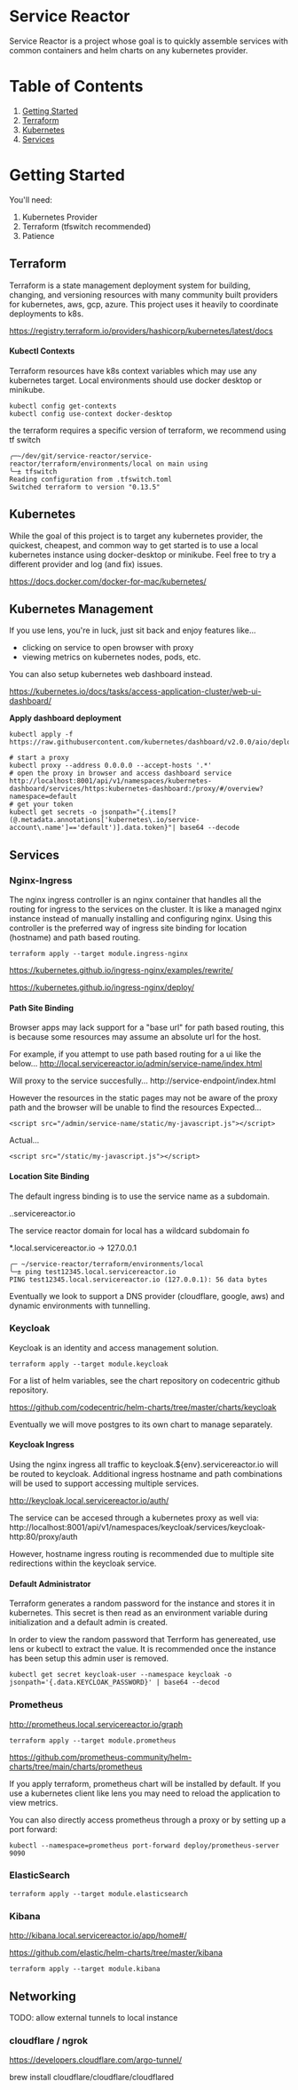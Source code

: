 # Service Reactor
Service Reactor is a project whose goal is to quickly assemble services with common containers and helm charts on any kubernetes provider.

# Table of Contents
1. [Getting Started](#getting-started)
2. [Terraform](#terraform)
3. [Kubernetes](#kubernetes)
4. [Services](#services)

# Getting Started

You'll need:

1. Kubernetes Provider
2. Terraform (tfswitch recommended)
3. Patience

## Terraform

Terraform is a state management deployment system for building, changing, and versioning resources with many community built providers for kubernetes, aws, gcp, azure. This project uses it heavily to coordinate deployments to k8s.

https://registry.terraform.io/providers/hashicorp/kubernetes/latest/docs

#### Kubectl Contexts

Terraform resources have k8s context variables which may use any kubernetes target.  Local environments should use docker desktop or minikube.

```
kubectl config get-contexts
kubectl config use-context docker-desktop
```

the terraform requires a specific version of terraform, we recommend using tf switch

```
╭─~/dev/git/service-reactor/service-reactor/terraform/environments/local on main using
╰─± tfswitch
Reading configuration from .tfswitch.toml
Switched terraform to version "0.13.5"
```

## Kubernetes

While the goal of this project is to target any kubernetes provider, the quickest, cheapest, and common way to get started is to use a local kubernetes instance using docker-desktop or minikube.  Feel free to try a different provider and log (and fix) issues.  

https://docs.docker.com/docker-for-mac/kubernetes/

## Kubernetes Management

If you use lens, you're in luck, just sit back and enjoy features like...
- clicking on service to open browser with proxy
- viewing metrics on kubernetes nodes, pods, etc.

You can also setup kubernetes web dashboard instead.

https://kubernetes.io/docs/tasks/access-application-cluster/web-ui-dashboard/

**Apply dashboard deployment**
```
kubectl apply -f https://raw.githubusercontent.com/kubernetes/dashboard/v2.0.0/aio/deploy/recommended.yaml
```
```
# start a proxy
kubectl proxy --address 0.0.0.0 --accept-hosts '.*'
# open the proxy in browser and access dashboard service
http://localhost:8001/api/v1/namespaces/kubernetes-dashboard/services/https:kubernetes-dashboard:/proxy/#/overview?namespace=default
# get your token
kubectl get secrets -o jsonpath="{.items[?(@.metadata.annotations['kubernetes\.io/service-account\.name']=='default')].data.token}"| base64 --decode
```

## Services

### Nginx-Ingress

The nginx ingress controller is an nginx container that handles all the routing for ingress to the services on the cluster.  It is like a managed nginx instance instead of manually installing and configuring nginx.  Using this controller is the preferred way of ingress site binding for location (hostname) and path based routing.

`terraform apply --target module.ingress-nginx`

https://kubernetes.github.io/ingress-nginx/examples/rewrite/

https://kubernetes.github.io/ingress-nginx/deploy/


#### Path Site Binding

Browser apps may lack support for a "base url" for path based routing, this is because some resources may assume an absolute url for the host.

For example, if you attempt to use path based routing for a ui like the below...
http://local.servicereactor.io/admin/service-name/index.html

Will proxy to the service succesfully...
http://service-endpoint/index.html

However the resources in the static pages may not be aware of the proxy path and the browser will be unable to find the resources
Expected...
```
<script src="/admin/service-name/static/my-javascript.js"></script>
```
Actual...
```
<script src="/static/my-javascript.js"></script>
```

#### Location Site Binding

The default ingress binding is to use the service name as a subdomain.  

<service>.<environment>.servicereactor.io

The service reactor domain for local has a wildcard subdomain fo

*.local.servicereactor.io -> 127.0.0.1

```
╭─ ~/service-reactor/terraform/environments/local
╰─± ping test12345.local.servicereactor.io
PING test12345.local.servicereactor.io (127.0.0.1): 56 data bytes
```

Eventually we look to support a DNS provider (cloudflare, google, aws) and dynamic environments with tunnelling.

### Keycloak

Keycloak is an identity and access management solution. 

`terraform apply --target module.keycloak`

For a list of helm variables, see the chart repository on codecentric github repository.

https://github.com/codecentric/helm-charts/tree/master/charts/keycloak

Eventually we will move postgres to its own chart to manage separately.

#### Keycloak Ingress

Using the nginx ingress all traffic to keycloak.${env}.servicereactor.io will be routed to keycloak.  Additional ingress hostname and path combinations will be used to support accessing multiple services.

http://keycloak.local.servicereactor.io/auth/

The service can be accesed through a kubernetes proxy as well via: 
http://localhost:8001/api/v1/namespaces/keycloak/services/keycloak-http:80/proxy/auth

However, hostname ingress routing is recommended due to multiple site redirections within the keycloak service.


#### Default Administrator
Terraform generates a random password for the instance and stores it in kubernetes.  This secret is then read as an environment variable during initialization and a default admin is created.

In order to view the random password that Terrform has genereated, use lens or kubectl to extract the value.  It is recommended once the instance has been setup this admin user is removed.

```
kubectl get secret keycloak-user --namespace keycloak -o jsonpath='{.data.KEYCLOAK_PASSWORD}' | base64 --decod
```

### Prometheus

http://prometheus.local.servicereactor.io/graph

`terraform apply --target module.prometheus`

https://github.com/prometheus-community/helm-charts/tree/main/charts/prometheus

If you apply terraform, prometheus chart will be installed by default.  If you use a kubernetes client like lens you may need to reload the application to view metrics.

You can also directly access prometheus through a proxy or by setting up a port forward:
```
kubectl --namespace=prometheus port-forward deploy/prometheus-server 9090
```

### ElasticSearch

`terraform apply --target module.elasticsearch`

### Kibana

http://kibana.local.servicereactor.io/app/home#/

https://github.com/elastic/helm-charts/tree/master/kibana

`terraform apply --target module.kibana`

## Networking

TODO: allow external tunnels to local instance 

### cloudflare / ngrok

https://developers.cloudflare.com/argo-tunnel/

brew install cloudflare/cloudflare/cloudflared